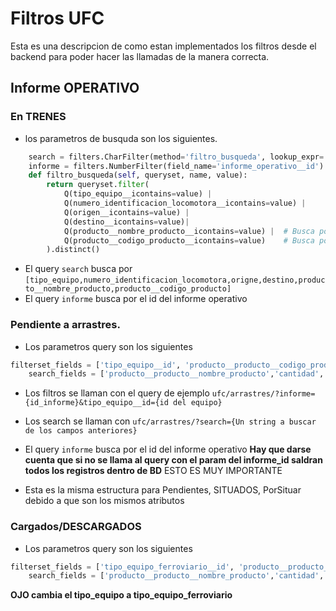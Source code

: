 # Filtros UFC
Esta es una descripcion de como estan implementados los filtros desde el backend para poder hacer las llamadas de la manera correcta.

## Informe OPERATIVO 

### En TRENES

- los parametros de busquda son los siguientes.
```python
    search = filters.CharFilter(method='filtro_busqueda', lookup_expr='icontains')
    informe = filters.NumberFilter(field_name='informe_operativo__id')
    def filtro_busqueda(self, queryset, name, value):
        return queryset.filter(
            Q(tipo_equipo__icontains=value) |
            Q(numero_identificacion_locomotora__icontains=value) |
            Q(origen__icontains=value) |
            Q(destino__icontains=value)|
            Q(producto__nombre_producto__icontains=value) |  # Busca por nombre de producto
            Q(producto__codigo_producto__icontains=value)    # Busca por código de producto
        ).distinct()
```
- El query `search` busca por `[tipo_equipo,numero_identificacion_locomotora,origne,destino,producto__nombre_producto,producto__codigo_producto]`
- El query `informe` busca por el id del informe operativo

### Pendiente a arrastres.

- Los parametros query son los siguientes
```python
filterset_fields = ['tipo_equipo__id', 'producto__producto__codigo_producto','producto__tipo_embalaje__id','producto__unidad_medida__simbolo']
    search_fields = ['producto__producto__nombre_producto','cantidad','=unidad_medida__unidad_medida', 'origen','tipo_origen']

```
- Los filtros se llaman con el query de ejemplo `ufc/arrastres/?informe={id_informe}&tipo_equipo__id={id del equipo}`
- Los search se llaman con `ufc/arrastres/?search={Un string a buscar de los campos anteriores}`
- El query `informe` busca por el id del informe operativo
**Hay que darse cuenta que si no se llama al query con el param del informe_id saldran todos los registros dentro de BD**
ESTO ES MUY IMPORTANTE

- Esta es la misma estructura para Pendientes, SITUADOS, PorSituar debido a que son los mismos atributos

### Cargados/DESCARGADOS

- Los parametros query son los siguientes
```python
filterset_fields = ['tipo_equipo_ferroviario__id', 'producto__producto__codigo_producto','producto__tipo_embalaje__id','producto__unidad_medida__simbolo']
    search_fields = ['producto__producto__nombre_producto','cantidad','=unidad_medida__unidad_medida', 'origen','tipo_origen']

```
**OJO cambia el tipo_equipo a tipo_equipo_ferroviario**